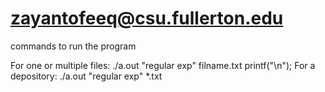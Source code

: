 # zayantofeeq@csu.fullerton.edu

commands to run the program

For one or multiple files: ./a.out "regular exp" filname.txt
printf("\n");
For a depository: ./a.out "regular exp" *.txt

